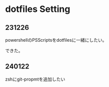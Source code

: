 # dotfiles Setting

## 231226

powershellのPSScriptsをdotfilesに一緒にしたい。

できた。

## 240122

zshにgit-propmtを追加したい
